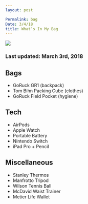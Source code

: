 ```yaml
---
layout: post

Permalink: bag
Date: 3/4/18
title: What’s In My Bag
---
```


![][image-1]

### Last updated: March 3rd, 2018

## Bags

- GoRuck GR1 (backpack)
- Tom Bihn Packing Cube (clothes)
- GoRuck Field Pocket (hygiene)

## Tech

- AirPods
- Apple Watch
- Portable Battery
- Nintendo Switch
- iPad Pro + Pencil

## Miscellaneous

- Stanley Thermos
- Manfrotto Tripod
- Wilson Tennis Ball
- McDavid Waist Trainer
- Metier Life Wallet

[image-1]:	https://dl.dropboxusercontent.com/s/m6pl4xd6sxyg109/IMG_1319.JPG